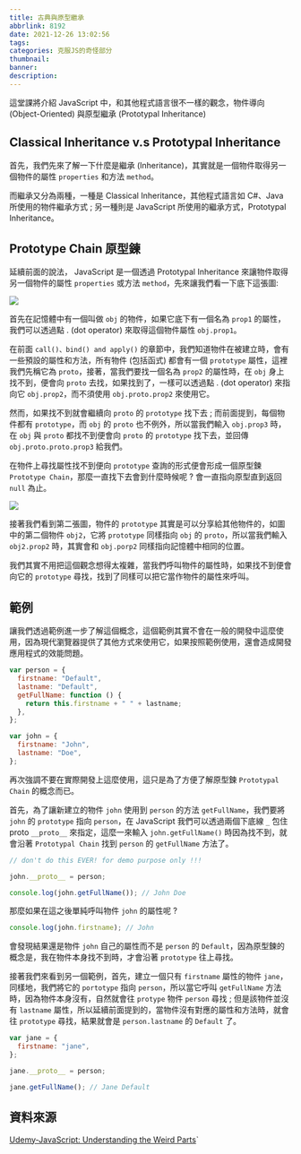 ```yaml
---
title: 古典與原型繼承
abbrlink: 8192
date: 2021-12-26 13:02:56
tags:
categories: 克服JS的奇怪部分
thumbnail:
banner:
description:
---
```


<!-- @format -->

這堂課將介紹 JavaScript 中，和其他程式語言很不一樣的觀念，物件導向 (Object-Oriented) 與原型繼承 (Prototypal Inheritance)

<!-- more -->

## Classical Inheritance v.s Prototypal Inheritance

首先，我們先來了解一下什麼是繼承 (Inheritance)，其實就是一個物件取得另一個物件的屬性 `properties` 和方法 `method`。

而繼承又分為兩種，一種是 Classical Inheritance，其他程式語言如 C#、Java 所使用的物件繼承方式 ; 另一種則是 JavaScript 所使用的繼承方式，Prototypal Inheritance。

## Prototype Chain 原型鍊

延續前面的說法， JavaScript 是一個透過 Prototypal Inheritance 來讓物件取得另一個物件的屬性 `properties` 或方法 `method`，先來讓我們看一下底下這張圖:

![](prototype-chain.png)

首先在記憶體中有一個叫做 `obj` 的物件，如果它底下有一個名為 `prop1` 的屬性，我們可以透過點 . (dot operator) 來取得這個物件屬性 `obj.prop1`。

在前面 `call()、bind() and apply()` 的章節中，我們知道物件在被建立時，會有一些預設的屬性和方法，所有物件 (包括函式) 都會有一個 `prototype` 屬性，這裡我們先稱它為 `proto`，接著，當我們要找一個名為 `prop2` 的屬性時，在 `obj` 身上找不到，便會向 `proto` 去找，如果找到了，一樣可以透過點 . (dot operator) 來指向它 `obj.prop2`，而不須使用 `obj.proto.prop2` 來使用它。

然而，如果找不到就會繼續向 `proto` 的 `prototype` 找下去 ; 而前面提到，每個物件都有 `prototype`，而 `obj` 的 `proto` 也不例外，所以當我們輸入 `obj.prop3` 時，在 `obj` 與 `proto` 都找不到便會向 `proto` 的 `prototype` 找下去，並回傳 `obj.proto.proto.prop3` 給我們。

在物件上尋找屬性找不到便向 `prototype` 查詢的形式便會形成一個原型鍊 `Prototype Chain`，那麼一直找下去會到什麼時候呢 ? 會一直指向原型直到返回 `null` 為止。

![](share-prototype-chain.png)

接著我們看到第二張圖，物件的 `prototype` 其實是可以分享給其他物件的，如圖中的第二個物件 `obj2`，它將 `prototype` 同樣指向 `obj` 的 `proto`，所以當我們輸入 `obj2.prop2` 時，其實會和 `obj.porp2` 同樣指向記憶體中相同的位置。

我們其實不用把這個觀念想得太複雜，當我們呼叫物件的屬性時，如果找不到便會向它的 `prototype` 尋找，找到了同樣可以把它當作物件的屬性來呼叫。

## 範例

讓我們透過範例進一步了解這個概念，這個範例其實不會在一般的開發中這麼使用，因為現代瀏覽器提供了其他方式來使用它，如果按照範例使用，還會造成開發應用程式的效能問題。

```js
var person = {
  firstname: "Default",
  lastname: "Default",
  getFullName: function () {
    return this.firstname + " " + lastname;
  },
};

var john = {
  firstname: "John",
  lastname: "Doe",
};
```

再次強調不要在實際開發上這麼使用，這只是為了方便了解原型鍊 `Prototypal Chain` 的概念而已。

首先，為了讓新建立的物件 `john` 使用到 `person` 的方法 `getFullName`，我們要將 `john` 的 `prototype` 指向 `person`，在 JavaScript 我們可以透過兩個下底線 `_` 包住 proto `__proto__` 來指定，這麼一來輸入 `john.getFullName()` 時因為找不到，就會沿著 `Prototypal Chain` 找到 `person` 的 `getFullName` 方法了。

```js
// don't do this EVER! for demo purpose only !!!

john.__proto__ = person;

console.log(john.getFullName()); // John Doe
```

那麼如果在這之後單純呼叫物件 `john` 的屬性呢 ?

```js
console.log(john.firstname); // John
```

會發現結果還是物件 `john` 自己的屬性而不是 `person` 的 `Default`，因為原型鍊的概念是，我在物件本身找不到時，才會沿著 `prototype` 往上尋找。

接著我們來看到另一個範例，首先，建立一個只有 `firstname` 屬性的物件 `jane`，同樣地，我們將它的 `portotype` 指向 `person`，所以當它呼叫 `getFullName` 方法時，因為物件本身沒有，自然就會往 `protype` 物件 `person` 尋找 ; 但是該物件並沒有 `lastname` 屬性，所以延續前面提到的，當物件沒有對應的屬性和方法時，就會往 `prototype` 尋找，結果就會是 `person.lastname` 的 `Default` 了。

```js
var jane = {
  firstname: "jane",
};

jane.__proto__ = person;

jane.getFullName(); // Jane Default
```

## 資料來源

[Udemy-JavaScript: Understanding the Weird Parts](https://www.udemy.com/course/understand-javascript/)`
